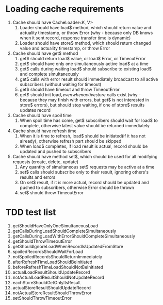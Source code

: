 # Loading cache requirements
1. Cache should have CacheLoader<K, V>
   1. Loader should have load$ method, which should return value and actuality timestamp, or throw Error (why - because only DB knows when it sent record, response transfer time is dynamic)
   1. Loader should have store$ method, which should return changed value and actuality timestamp, or throw Error
1. Cache should have get$ method
   1. get$ should return load$ value, or load$ Error, or TimeoutError
   1. get$ should have only one simultaneously active load$ at a time
   1. get$ calls during waiting load$ should subscribe to existing load$ and complete simultaneously
   1. get$ calls with error result should immediately broadcast to all active subscribers (without waiting for timeout)
   1. get$ should have timeout and throw TimeoutError
   1. get$ should init load$, even when active store$ calls exist (why - because they may finish with errors, but get$ is not interested in store$ errors), but should stop waiting, if one of store$ results updates record
1. Cache should have spoil time
   1. When spoil time has come, get$ subscribers should wait for load$ to complete, otherwise latest value should be returned immediately
1. Cache should have refresh time
   1. When it is time to refresh, load$ should be initiated(if it has not already), otherwise refresh part should be skipped
   1. When load$ completes, if load result is actual, record should be updated and pushed to subscribers
1. Cache should have method set$, which should be used for all modifying requests (create, delete, update)
   1. Any quantity of simultaneous set$ requests may be active at a time
   1. set$ calls should subscribe only to their result, ignoring others's results and errors
   1. On set$ result, if it is more actual, record should be updated and pushed to subscribers, otherwise Error should be thrown
   1. set$ should throw TimeoutError
# TDD test list
1. getShouldHaveOnlyOneSimultaneousLoad
1. getCallsDuringLoadShouldCompleteSimultaneously
1. getCallsDuringLoadWithErrorShouldCompleteSimultaneously
1. getShouldThrowTimeoutError
1. getShouldIgnoreLoadWhenRecordIsUpdatedFromStore
1. spoiledRecordsShouldWaitForLoad
1. notSpoiledRecordsShouldReturnImmediately
1. afterRefreshTimeLoadShouldBeInitiated
1. beforeRefreshTimeLoadShouldNotBeInitiated
1. actualLoadResultShouldUpdateRecord
1. notActualLoadResultShouldNotUpdateRecord
1. eachStoreShouldGetOnlyItsResult
1. actualStoreResultShouldUpdateRecord
1. notActualStoreResultShouldThrowError
1. setShouldThrowTimeoutError
